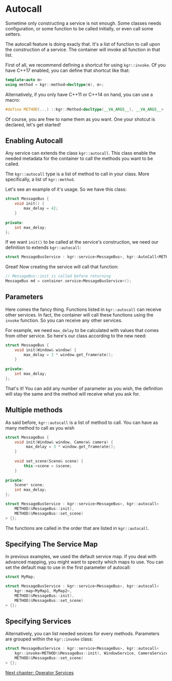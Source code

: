 Autocall
========

Sometime only constructing a service is not enough. Some classes needs configuration, or some function to be called initially, or even call some setters.

The autocall feature is doing exacly that. It's a list of function to call upon the construction of a service.
The container will invoke all function in that list.

First of all, we recommend defining a shortcut for using `kgr::invoke`. Of you have C++17 enabled, you can define that shortcut like that:
```c++
template<auto m>
using method = kgr::method<decltype(m), m>;
```

Alternatively, if you only have C++11 or C++14 on hand, you can use a macro:
```c++
#define METHOD(...) ::kgr::Method<decltype(__VA_ARGS__), __VA_ARGS__>
```

Of course, you are free to name them as you want.
One your shotcut is declared, let's get started!

## Enabling Autocall

Any service can extends the class `kgr::autocall`. This class enable the needed metadata for the container to call the methods you want to be called.

The `kgr::autocall` type is a list of method to call in your class. More specifically, a list of `kgr::method`.

Let's see an example of it's usage. So we have this class:

```c++
struct MessageBus {
    void init() {
        max_delay = 42;
    }
    
private:
    int max_delay;
};
```
    
If we want `init()` to be called at the service's construction, we need our definition to extends `kgr::autocall`:

```c++
struct MessageBusService : kgr::service<MessageBus>, kgr::AutoCall<METHOD(&MessageBus::init)> {};
```

Great! Now creating the service will call that function:

```c++
// MessageBus::init is called before returning
MessageBus md = container.service<MessageBusService>();
```

## Parameters

Here comes the fancy thing. Functions listed in `kgr::autocall` can receive other services.
In fact, the container will call these functions using the `invoke` function. So you can receive any other services.

For example, we need `max_delay` to be calculated with values that comes from other service.
So here's our class according to the new need:

```c++
struct MessageBus {
    void init(Window& window) {
        max_delay = 3 * window.get_framerate();
    }
    
private:
    int max_delay;
};
```

That's it! You can add any number of parameter as you wish, the definition will stay the same and the method will receive what you ask for.

## Multiple methods

As said before, `kgr::autocall` is a list of method to call. You can have as many method to call as you wish
```c++
struct MessageBus {
    void init(Window& window, Camera& camera) {
         max_delay = 3 * window.get_framerate();
    }
    
    void set_scene(Scene& scene) {
        this->scene = &scene;
    }
    
private:
    Scene* scene;
    int max_delay;
};

struct MessageBusService : kgr::service<MessageBus>, kgr::autocall<
    METHOD(&MessageBus::init),
    METHOD(&MessageBus::set_scene)
> {};
```

The functions are called in the order that are listed in `kgr::autocall`.

## Specifying The Service Map

In previous examples, we used the default service map. If you deal with advanced mapping, you might want to specity which maps to use.
You can set the default map to use in the first parameter of autocall:

```c++
struct MyMap;

struct MessageBusService : kgr::service<MessageBus>, kgr::autocall<
    kgr::map<MyMap1, MyMap2>,
    METHOD(&MessageBus::init),
    METHOD(&MessageBus::set_scene)
> {};
```

## Specifying Services

Alternatively, you can list needed sevices for every methods. Parameters are grouped within the `kgr::invoke` class:

```c++
struct MessageBusService : kgr::service<MessageBus>, kgr::autocall<
    kgr::invoke<METHOD(&MessageBus::init), WindowService, CameraService>,
    METHOD(&MessageBus::set_scene)
> {};
```

[Next chapter: Operator Services](section07_operator.md)
